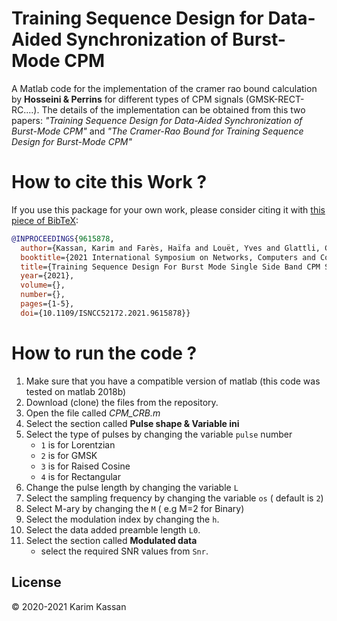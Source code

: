 
# Training Sequence Design for Data-Aided Synchronization of Burst-Mode CPM

A Matlab code for the implementation of the cramer rao bound calculation by __Hosseini & Perrins__  for different types of CPM signals (GMSK-RECT-RC....). The details of the implementation can be obtained from this two papers: _"Training Sequence Design for Data-Aided Synchronization of Burst-Mode CPM"_ and _"The Cramer-Rao Bound for Training Sequence Design for Burst-Mode CPM"_


# How to cite this Work ?
If you use this package for your own work, please consider citing it with [this piece of BibTeX](DATAAIDED_SSB.bib):

```bibtex
@INPROCEEDINGS{9615878,
  author={Kassan, Karim and Farès, Haïfa and Louët, Yves and Glattli, Christian},
  booktitle={2021 International Symposium on Networks, Computers and Communications (ISNCC)}, 
  title={Training Sequence Design For Burst Mode Single Side Band CPM Synchronization}, 
  year={2021},
  volume={},
  number={},
  pages={1-5},
  doi={10.1109/ISNCC52172.2021.9615878}}
```
# How to run the code ?
1. Make sure that you have a compatible version of matlab (this code was tested on matlab 2018b)
2. Download (clone) the files from the repository.
3. Open the file called _CPM_CRB.m_
4. Select the section called __Pulse shape & Variable ini__
5. Select the type of pulses by changing the variable `pulse` number
	* `1` is for Lorentzian
	* `2` is for GMSK
	* `3` is for Raised Cosine
	* `4` is for Rectangular
6. Change the pulse length by changing the variable `L`
7. Select the sampling frequency by changing the variable `os` ( default is `2`)
8. Select M-ary by changing the `M` ( e.g M=2 for Binary)
9. Select the modulation index by changing the `h`.
10. Select the data added preamble length `L0`.
12. Select the section called __Modulated data__
    * select the required SNR values from `Snr`.
## License
© 2020-2021 Karim Kassan

